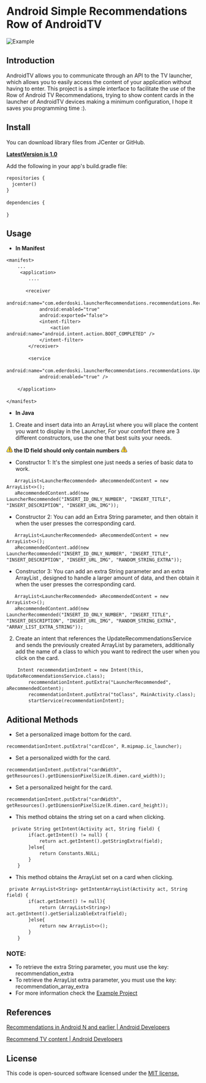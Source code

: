 # Android Simple Recommendations Row of AndroidTV

![Example](img/simpleCartesianPlotter.gif) 

## Introduction

AndroidTV allows you to communicate through an API to the TV launcher, which allows you to easily access the content of your application without having to enter. This project is a simple interface to facilitate the use of the Row of Android TV Recommendations, trying to show content cards in the launcher of AndroidTV devices making a minimum configuration, I hope it saves you programming time :).

## Install

You can download library files from JCenter or GitHub.

**[LatestVersion is 1.0](https://bintray.com/ederdoski/Maven/simple-launcher-recommendations)**

Add the following in your app's build.gradle file:

```
repositories {
  jcenter()
}

dependencies {
    
}
```

## Usage

* **In Manifest**
```
<manifest>
    ...
     <application>
        ....

       <receiver
            android:name="com.ederdoski.launcherRecommendations.recommendations.RecommendationReceiver"
            android:enabled="true"
            android:exported="false">
            <intent-filter>
                <action android:name="android.intent.action.BOOT_COMPLETED" />
            </intent-filter>
        </receiver>

        <service
            android:name="com.ederdoski.launcherRecommendations.recommendations.UpdateRecommendationsService"
            android:enabled="true" />

    </application>

</manifest>
```

* **In Java**

1) Create and insert data into an ArrayList where you will place the content you want to display in the Launcher,
For your comfort there are 3 different constructors, use the one that best suits your needs.

![Warning](img/warning.png) **the ID field should only contain numbers** ![Warning](img/warning.png)

* Constructor 1: It's the simplest one just needs a series of basic data to work.
```
   ArrayList<LauncherRecommended> aRecommendedContent = new ArrayList<>();
   aRecommendedContent.add(new LauncherRecommended("INSERT_ID_ONLY_NUMBER", "INSERT_TITLE", "INSERT_DESCRIPTION", "INSERT_URL_IMG"));

```

* Constructor 2: You can add an Extra String parameter, and then obtain it when the user presses the corresponding card.
```
   ArrayList<LauncherRecommended> aRecommendedContent = new ArrayList<>();
   aRecommendedContent.add(new LauncherRecommended("INSERT_ID_ONLY_NUMBER", "INSERT_TITLE", "INSERT_DESCRIPTION", "INSERT_URL_IMG", "RANDOM_STRING_EXTRA"));
```


* Constructor 3: You can add an extra String parameter and an extra ArrayList <String>, designed to handle a larger amount of data, and then obtain it when the user presses the corresponding card.
```
   ArrayList<LauncherRecommended> aRecommendedContent = new ArrayList<>();
   aRecommendedContent.add(new LauncherRecommended("INSERT_ID_ONLY_NUMBER", "INSERT_TITLE", "INSERT_DESCRIPTION", "INSERT_URL_IMG", "RANDOM_STRING_EXTRA", "ARRAY_LIST_EXTRA_STRING"));
```

2) Create an intent that references the UpdateRecommendationsService and sends the previously created ArrayList by parameters, additionally add the name of a class to which you want to redirect the user when you click on the card.

```
    Intent recommendationIntent = new Intent(this, UpdateRecommendationsService.class);
        recommendationIntent.putExtra("LauncherRecommended", aRecommendedContent);
        recommendationIntent.putExtra("toClass", MainActivity.class);
        startService(recommendationIntent);
```
## Aditional Methods

* Set a personalized image bottom for the card.
```
recommendationIntent.putExtra("cardIcon", R.mipmap.ic_launcher);
```

* Set a personalized width for the card.
```
recommendationIntent.putExtra("cardWidth", getResources().getDimensionPixelSize(R.dimen.card_width));
```

* Set a personalized height for the card.
```
recommendationIntent.putExtra("cardWidth", getResources().getDimensionPixelSize(R.dimen.card_height));
```

* This method obtains the string set on a card when clicking.
```
  private String getIntent(Activity act, String field) {
        if(act.getIntent() != null) {
            return act.getIntent().getStringExtra(field);
        }else{
            return Constants.NULL;
        }
    }
```

* This method obtains the ArrayList<String> set on a card when clicking.
  
```
 private ArrayList<String> getIntentArrayList(Activity act, String field) {
        if(act.getIntent() != null){
            return (ArrayList<String>) act.getIntent().getSerializableExtra(field);
        }else{
            return new ArrayList<>();
        }
    }
```

### NOTE: 

* To retrieve the extra String parameter, you must use the key: recommendation_extra
* To retrieve the ArrayList <String> extra parameter, you must use the key: recommendation_array_extra
* For more information check the [Example Project](https://github.com/ederdoski/SimpleRecommendationsAndroidTV/tree/master/app/src/main) 

  
## References

[Recommendations in Android N and earlier | Android Developers](https://developer.android.com/training/tv/discovery/recommendations-row)

[Recommend TV content | Android Developers](https://developer.android.com/training/tv/discovery/recommendations)

## License

This code is open-sourced software licensed under the [MIT license.](https://opensource.org/licenses/MIT)

